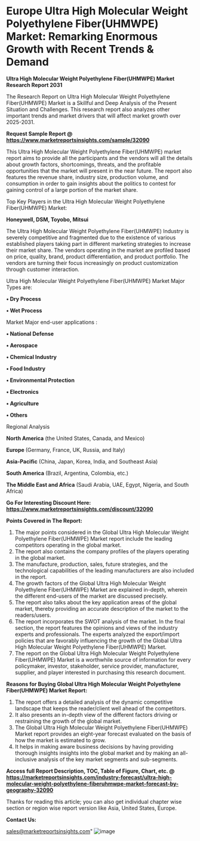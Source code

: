  # Europe Ultra High Molecular Weight Polyethylene Fiber(UHMWPE) Market: Remarking Enormous Growth with Recent Trends & Demand

<strong>Ultra High Molecular Weight Polyethylene Fiber(UHMWPE) Market Research Report 2031</strong>

The Research Report on Ultra High Molecular Weight Polyethylene Fiber(UHMWPE) Market is a Skillful and Deep Analysis of the Present Situation and Challenges. This research report also analyzes other important trends and market drivers that will affect market growth over 2025-2031.

<strong>Request Sample Report @ <a href=https://www.marketreportsinsights.com/sample/32090>https://www.marketreportsinsights.com/sample/32090</a></strong>

This Ultra High Molecular Weight Polyethylene Fiber(UHMWPE) market report aims to provide all the participants and the vendors will all the details about growth factors, shortcomings, threats, and the profitable opportunities that the market will present in the near future. The report also features the revenue share, industry size, production volume, and consumption in order to gain insights about the politics to contest for gaining control of a large portion of the market share.

Top Key Players in the Ultra High Molecular Weight Polyethylene Fiber(UHMWPE) Market:

<strong>Honeywell, DSM, Toyobo, Mitsui</strong>

The Ultra High Molecular Weight Polyethylene Fiber(UHMWPE) Industry is severely competitive and fragmented due to the existence of various established players taking part in different marketing strategies to increase their market share. The vendors operating in the market are profiled based on price, quality, brand, product differentiation, and product portfolio. The vendors are turning their focus increasingly on product customization through customer interaction.

Ultra High Molecular Weight Polyethylene Fiber(UHMWPE) Market Major Types are:

<strong>• Dry Process

• Wet Process</strong>

Market Major end-user applications :

<strong>• National Defense

• Aerospace

• Chemical Industry

• Food Industry

• Environmental Protection

• Electronics

• Agriculture

• Others</strong>

Regional Analysis

</u><strong><b>North America</b></strong> (the United States, Canada, and Mexico)

<strong><b>Europe </b></strong>(Germany, France, UK, Russia, and Italy)

<strong><b>Asia-Pacific</b></strong> (China, Japan, Korea, India, and Southeast Asia)

<strong><b>South America</b></strong> (Brazil, Argentina, Colombia, etc.)

<strong><b>The Middle East and Africa</b></strong> (Saudi Arabia, UAE, Egypt, Nigeria, and South Africa)

<strong>Go For Interesting Discount Here: <a href=https://www.marketreportsinsights.com/discount/32090>https://www.marketreportsinsights.com/discount/32090</a></strong>

<strong>Points Covered in The Report:</strong>
<ol>
  <li>The major points considered in the Global Ultra High Molecular Weight Polyethylene Fiber(UHMWPE) Market report include the leading competitors operating in the global market.</li>
  <li>The report also contains the company profiles of the players operating in the global market.</li>
  <li>The manufacture, production, sales, future strategies, and the technological capabilities of the leading manufacturers are also included in the report.</li>
  <li>The growth factors of the Global Ultra High Molecular Weight Polyethylene Fiber(UHMWPE) Market are explained in-depth, wherein the different end-users of the market are discussed precisely.</li>
  <li>The report also talks about the key application areas of the global market, thereby providing an accurate description of the market to the readers/users.</li>
  <li>The report incorporates the SWOT analysis of the market. In the final section, the report features the opinions and views of the industry experts and professionals. The experts analyzed the export/import policies that are favorably influencing the growth of the Global Ultra High Molecular Weight Polyethylene Fiber(UHMWPE) Market.</li>
  <li>The report on the Global Ultra High Molecular Weight Polyethylene Fiber(UHMWPE) Market is a worthwhile source of information for every policymaker, investor, stakeholder, service provider, manufacturer, supplier, and player interested in purchasing this research document.</li>
</ol>
<strong>Reasons for Buying Global Ultra High Molecular Weight Polyethylene Fiber(UHMWPE) Market Report:</strong>

<ol>
  <li>The report offers a detailed analysis of the dynamic competitive landscape that keeps the reader/client well ahead of the competitors.</li>
  <li>It also presents an in-depth view of the different factors driving or restraining the growth of the global market.</li>
  <li>The Global Ultra High Molecular Weight Polyethylene Fiber(UHMWPE) Market report provides an eight-year forecast evaluated on the basis of how the market is estimated to grow.</li>
  <li>It helps in making aware business decisions by having providing thorough insights insights into the global market and by making an all-inclusive analysis of the key market segments and sub-segments.</li>
</ol>
<strong>Access full Report Description, TOC, Table of Figure, Chart, etc. @ <a href=https://marketreportsinsights.com/industry-forecast/ultra-high-molecular-weight-polyethylene-fiberuhmwpe-market-forecast-by-geography-32090>https://marketreportsinsights.com/industry-forecast/ultra-high-molecular-weight-polyethylene-fiberuhmwpe-market-forecast-by-geography-32090</a></strong>


Thanks for reading this article; you can also get individual chapter wise section or region wise report version like Asia, United States, Europe.

<strong>Contact Us:</strong>

sales@marketreportsinsights.com"
![image](https://github.com/user-attachments/assets/d1689ffd-47cc-4d68-9aee-fc371e23d7ba)
